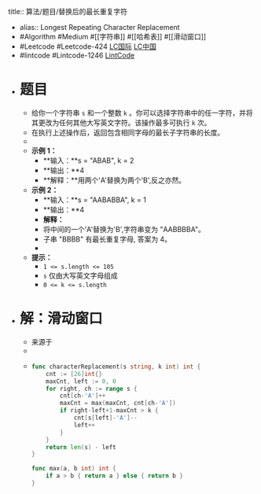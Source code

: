 title:: 算法/题目/替换后的最长重复字符

- alias:: Longest Repeating Character Replacement
- #Algorithm #Medium #[[字符串]] #[[哈希表]] #[[滑动窗口]]
- #Leetcode #Leetcode-424 [LC国际](https://leetcode.com/problems/longest-repeating-character-replacement/) [LC中国](https://leetcode-cn.com/problems/longest-repeating-character-replacement/)
- #lintcode #Lintcode-1246 [LintCode](https://www.lintcode.com/problem/1246/)
- # 题目
	- 给你一个字符串 `s` 和一个整数 `k` 。你可以选择字符串中的任一字符，并将其更改为任何其他大写英文字符。该操作最多可执行 `k` 次。
	- 在执行上述操作后，返回包含相同字母的最长子字符串的长度。
	-
	- **示例 1：**
		- **输入：**s = "ABAB", k = 2
		- **输出：**4
		- **解释：**用两个'A'替换为两个'B',反之亦然。
	- **示例 2：**
		- **输入：**s = "AABABBA", k = 1
		- **输出：**4
		- **解释：**
		- 将中间的一个'A'替换为'B',字符串变为 "AABBBBA"。
		- 子串 "BBBB" 有最长重复字母, 答案为 4。
		-
	- **提示：**
		- `1 <= s.length <= 105`
		- `s` 仅由大写英文字母组成
		- `0 <= k <= s.length`
- # 解：滑动窗口
	- 来源于
	-
	- ```go
	  func characterReplacement(s string, k int) int {
	      cnt := [26]int{}
	      maxCnt, left := 0, 0
	      for right, ch := range s {
	          cnt[ch-'A']++
	          maxCnt = max(maxCnt, cnt[ch-'A'])
	          if right-left+1-maxCnt > k {
	              cnt[s[left]-'A']--
	              left++
	          }
	      }
	      return len(s) - left
	  }
	  
	  func max(a, b int) int {
	      if a > b { return a } else { return b }
	  }
	  ```